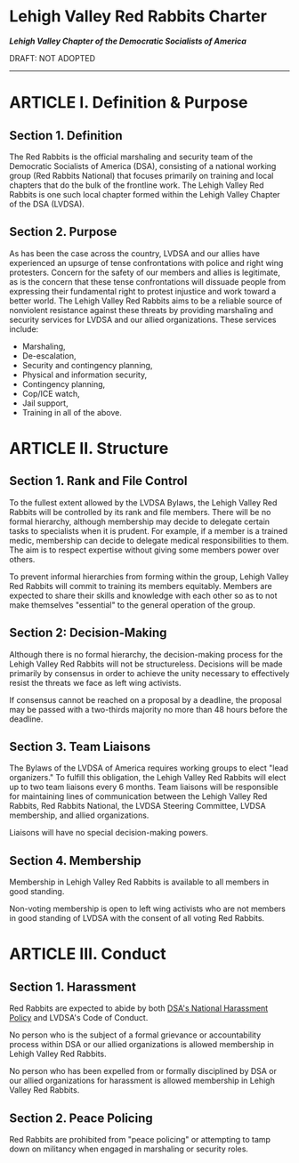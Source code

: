 Lehigh Valley Red Rabbits Charter
=================================

***Lehigh Valley Chapter of the Democratic Socialists of America***

DRAFT: NOT ADOPTED

---

# ARTICLE I. Definition & Purpose

## Section 1. Definition

The Red Rabbits is the official marshaling and security team of the Democratic Socialists of America (DSA), consisting of a national working group (Red Rabbits National) that focuses primarily on training and local chapters that do the bulk of the frontline work. The Lehigh Valley Red Rabbits is one such local chapter formed within the Lehigh Valley Chapter of the DSA (LVDSA). 

## Section 2. Purpose

As has been the case across the country, LVDSA and our allies have experienced an upsurge of tense confrontations with police and right wing protesters. Concern for the safety of our members and allies is legitimate, as is the concern that these tense confrontations will dissuade people from expressing their fundamental right to protest injustice and work toward a better world. The Lehigh Valley Red Rabbits aims to be a reliable source of nonviolent resistance against these threats by providing marshaling and security services for LVDSA and our allied organizations. These services include:

- Marshaling,
- De-escalation,
- Security and contingency planning,
- Physical and information security,
- Contingency planning,
- Cop/ICE watch,
- Jail support,
- Training in all of the above.

# ARTICLE II. Structure

## Section 1. Rank and File Control

To the fullest extent allowed by the LVDSA Bylaws, the Lehigh Valley Red Rabbits will be controlled by its rank and file members. There will be no formal hierarchy, although membership may decide to delegate certain tasks to specialists when it is prudent. For example, if a member is a trained medic, membership can decide to delegate medical responsibilities to them. The aim is to respect expertise without giving some members power over others.

To prevent informal hierarchies from forming within the group, Lehigh Valley Red Rabbits will commit to training its members equitably. Members are expected to share their skills and knowledge with each other so as to not make themselves "essential" to the general operation of the group. 

## Section 2: Decision-Making

Although there is no formal hierarchy, the decision-making process for the Lehigh Valley Red Rabbits will not be structureless. Decisions will be made primarily by consensus in order to achieve the unity necessary to effectively resist the threats we face as left wing activists. 

If consensus cannot be reached on a proposal by a deadline, the proposal may be passed with a two-thirds majority no more than 48 hours before the deadline. 

## Section 3. Team Liaisons

The Bylaws of the LVDSA of America requires working groups to elect "lead organizers." To fulfill this obligation, the Lehigh Valley Red Rabbits will elect up to two team liaisons every 6 months. Team liaisons will be responsible for maintaining lines of communication between the Lehigh Valley Red Rabbits, Red Rabbits National, the LVDSA Steering Committee, LVDSA membership, and allied organizations.

Liaisons will have no special decision-making powers.

## Section 4. Membership

Membership in Lehigh Valley Red Rabbits is available to all members in good standing.

Non-voting membership is open to left wing activists who are not members in good standing of LVDSA with the consent of all voting Red Rabbits. 

# ARTICLE III. Conduct

## Section 1. Harassment

Red Rabbits are expected to abide by both [DSA's National Harassment Policy](https://www.dsausa.org/about-us/harassment-policy-resolution-33/) and LVDSA's Code of Conduct. 

No person who is the subject of a formal grievance or accountability process within DSA or our allied organizations is allowed membership in Lehigh Valley Red Rabbits. 

No person who has been expelled from or formally disciplined by DSA or our allied organizations for harassment is allowed membership in Lehigh Valley Red Rabbits.

## Section 2. Peace Policing

Red Rabbits are prohibited from "peace policing" or attempting to tamp down on militancy when engaged in marshaling or security roles.